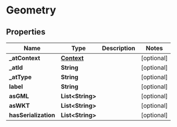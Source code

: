 # Geometry

## Properties
Name | Type | Description | Notes
------------ | ------------- | ------------- | -------------
**_atContext** | [**Context**](Context.md) |  |  [optional]
**_atId** | **String** |  |  [optional]
**_atType** | **String** |  |  [optional]
**label** | **String** |  |  [optional]
**asGML** | **List&lt;String&gt;** |  |  [optional]
**asWKT** | **List&lt;String&gt;** |  |  [optional]
**hasSerialization** | **List&lt;String&gt;** |  |  [optional]
